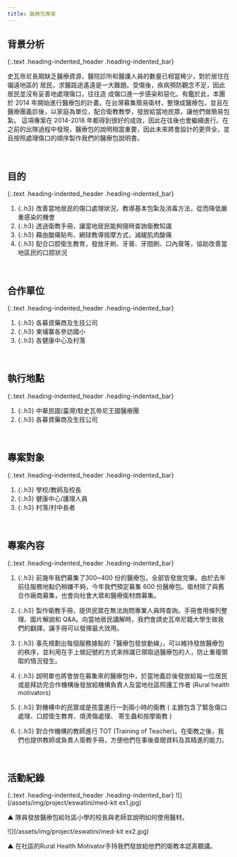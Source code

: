 ```yaml
---
title: 醫療包專案
---
```

## 背景分析
{:.text .heading-indented_header .heading-indented_bar}
<p>
 史瓦帝尼長期缺乏醫療資源，醫院診所和醫護人員的數量已相當稀少，對於居住在偏遠地區的 居民，求醫路途遙遠是一大難題。受傷後，疾病預防觀念不足，因此居民並沒有妥善地處理傷口，往往造 成傷口進一步感染和惡化。有鑑於此，本團於 2014 年開始進行醫療包的計畫。在台灣募集簡易衛材，整理成醫療包，並且在醫療團義診後，以家庭為單位，配合衛教教學，發放給當地民眾，讓他們做簡易包紮。 這項專案在 2014-2018 年都得到很好的成效，因此在往後也會繼續進行。在之前的出隊過程中發現，醫療包的說明相當重要，因此未來將會設計的更齊全，並且按照處理傷口的順序製作我們的醫療包說明書。
</p>
&nbsp;



## 目的
{:.text .heading-indented_header .heading-indented_bar}
1. {:.h3} 改善當地居民的傷口處理狀況，教導基本包紮及消毒方法，從而降低嚴重感染的機會
2. {:.h3} 透過衛教手冊，讓當地居民能夠隨時查詢衛教知識
3. {:.h3} 藉由酸痛貼布、網球教導按摩方式，減緩肌肉酸痛
4. {:.h3} 配合口腔衛生教育，發放牙刷、牙膏、牙間刷、口內膏等，協助改善當地區民的口腔狀況

&nbsp;



## 合作單位
{:.text .heading-indented_header .heading-indented_bar}
1. {:.h3} 各募資藥商及生技公司
1. {:.h3} 柬埔寨各參訪國小
1. {:.h3} 各健康中心及村落

&nbsp;



## 執行地點
{:.text .heading-indented_header .heading-indented_bar}
1. {:.h3} 中華民國(臺灣)駐史瓦帝尼王國醫療團
1. {:.h3} 各募資藥商及生技公司

&nbsp;



## 專案對象
{:.text .heading-indented_header .heading-indented_bar}
1. {:.h3} 學校/教師及校長
1. {:.h3} 健康中心/護理人員
1. {:.h3} 村落/村中長者

&nbsp;



## 專案內容
{:.text .heading-indented_header .heading-indented_bar}
1. {:.h3} 前幾年我們募集了300~400 份的醫療包，全部皆發放完畢。由於去年前往服務地點仍稍嫌不夠，今年我們預定募集 600 份醫療包。衛材除了與舊合作廠商募集，也會向社會大眾和醫療衛材商募集。

1. {:.h3} 製作衛教手冊，提供民眾在無法詢問專業人員時查詢。手冊會用條列整理、圖片解說和 Q&A。向當地居民講解時，我們會請史瓦帝尼籍大學生做我們的翻譯，讓手冊可以發揮最大效用。

1. {:.h3} 事先規劃出每個服務據點的「醫療包發放動線」，可以維持發放醫療包的秩序，並利用在手上做記號的方式來辨識已領取過醫療包的人，防止重複領取的情況發生。

1. {:.h3} 說明單也將會放在募集來的醫療包中，於當地義診後發放給每一位居民或是拜訪完合作機構後發放給機構負責人及當地社區照護工作者 (Rural health motivators)

1. {:.h3} 對機構中的民眾或是孩童進行一到兩小時的衛教 ( 主題包含了緊急傷口處理、口腔衛生教育、燒燙傷處理、 寄生蟲和按摩衛教 )

1. {:.h3} 對合作機構的教師進行 TOT (Training of Teacher)。在衛教之後，我們也提供教師或負責人衛教手冊，方便他們在事後查閱資料及其精進的能力。

&nbsp;


## 活動紀錄
{:.text .heading-indented_header .heading-indented_bar}
![](/assets/img/project/eswatini/med-kit ex1.jpg)
<p>▲	隊員發放醫療包給社區小學的校長與老師並說明如何使用醫材。</p>
![](/assets/img/project/eswatini/med-kit ex2.jpg)
<p>▲	在社區的Rural Health Motivator手持我們發放給他們的衛教本認真聽講。</p>